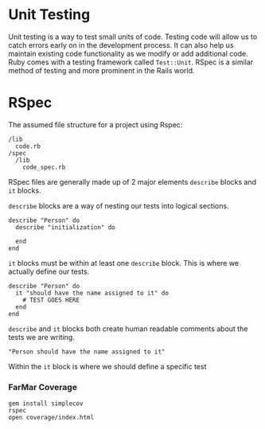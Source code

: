 # Unit Testing
Unit testing is a way to test small units of code. Testing code will allow us to catch errors early on in the development process. It can also help us maintain existing code functionality as we modify or add additional code. Ruby comes with a testing framework called `Test::Unit`. RSpec is a similar method of testing and more prominent in the Rails world.

# RSpec

The assumed file structure for a project using Rspec:

```
/lib
  code.rb
/spec
  /lib
    code_spec.rb
```

RSpec files are generally made up of 2 major elements `describe` blocks and `it` blocks.

`describe` blocks are a way of nesting our tests into logical sections.

    describe "Person" do
      describe "initialization" do

      end
    end

`it` blocks must be within at least one `describe` block. This is where we actually define our tests.

    describe "Person" do
      it "should have the name assigned to it" do
        # TEST GOES HERE
      end
    end

`describe` and `it` blocks both create human readable comments about the tests we are writing.

    "Person should have the name assigned to it"

Within the `it` block is where we should define a specific test

### FarMar Coverage

    gem install simplecov
    rspec
    open coverage/index.html
